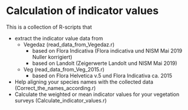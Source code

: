 # Calculation of indicator values

This is a collection of R-scripts that
- extract the indicator value data from
    - Vegedaz (read_data_from_Vegedaz.r)
      - based on Flora Indicativa (Flora indicativa und NISM Mai 2019 Nuller korrigiert)
      - based on Landolt (Zeigerwerte Landolt und NISM Mai 2019)
    - Veg (read_data_from_Veg_2015.r)
      - based on	Flora Helvetica v.5 und Flora Indicativa	ca. 2015
- Help aligning your species names with the collected data (Correct_the_names_according.r)
- Calculate the weighted or mean indicator values for your vegetation surveys  (Calculate_indicator_values.r)
